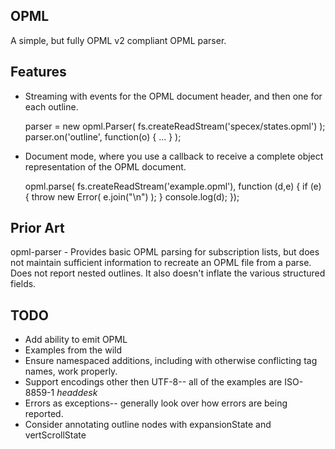 OPML
----

A simple, but fully OPML v2 compliant OPML parser.

Features
--------

* Streaming with events for the OPML document header, and then one for each outline.

    parser = new opml.Parser( fs.createReadStream('specex/states.opml') );
    parser.on('outline', function(o) { ... } );

* Document mode, where you use a callback to receive a complete object
  representation of the OPML document.

    opml.parse( fs.createReadStream('example.opml'), function (d,e) {
        if (e) {
            throw new Error( e.join("\n") );
        }
        console.log(d);
    });

Prior Art
---------

opml-parser - Provides basic OPML parsing for subscription lists, but does
not maintain sufficient information to recreate an OPML file from a parse. 
Does not report nested outlines.  It also doesn't inflate the various
structured fields.

TODO
----

* Add ability to emit OPML
* Examples from the wild
* Ensure namespaced additions, including with otherwise conflicting tag names, work properly.
* Support encodings other then UTF-8-- all of the examples are ISO-8859-1 *headdesk*
* Errors as exceptions-- generally look over how errors are being reported.
* Consider annotating outline nodes with expansionState and vertScrollState